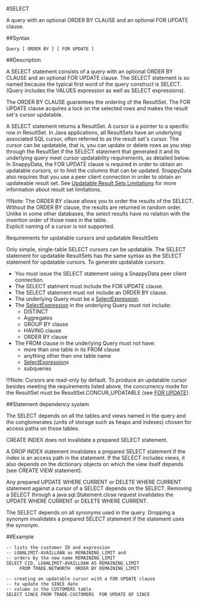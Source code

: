 #SELECT

A query with an optional ORDER BY CLAUSE and an optional FOR UPDATE clause.

##Syntax

``` pre
Query [ ORDER BY ] [ FOR UPDATE ]
```

<a id="reference_29DE31649A5149C3B89F958FC5CB6CBE__section_770EC1560B2E4AE3A6534BF9A1C91050"></a>
##Description


A SELECT statement consists of a query with an optional ORDER BY CLAUSE and an optional FOR UPDATE clause. The SELECT statement is so named because the typical first word of the query construct is SELECT. (Query includes the VALUES expression as well as SELECT expressions).

The ORDER BY CLAUSE guarantees the ordering of the ResultSet. The FOR UPDATE clause acquires a lock on the selected rows and makes the result set's cursor updatable.

A SELECT statement returns a ResultSet. A cursor is a pointer to a specific row in ResultSet. In Java applications, all ResultSets have an underlying associated SQL cursor, often referred to as the result set's cursor. The cursor can be updatable, that is, you can update or delete rows as you step through the ResultSet if the SELECT statement that generated it and its underlying query meet cursor updatability requirements, as detailed below. In SnappyData, the FOR UPDATE clause is required in order to obtain an updatable cursors, or to limit the columns that can be updated. SnappyData also requires that you use a peer client connection in order to obtain an updateable result set. See <a href="ref-sql-limitations.html#concept_05E66BCA75DD4940994906F0BF31AE17__section_315F5E47AF084F0AB987FF3812B9C70E" class="xref">Updatable Result Sets Limitations</a> for more information about result set limitations.

!!!Note: 
	The ORDER BY clause allows you to order the results of the SELECT. Without the ORDER BY clause, the results are returned in random order. Unlike in some other databases, the select results have no relation with the insertion order of those rows in the table. </br>
Explicit naming of a cursor is not supported.

<a id="reference_29DE31649A5149C3B89F958FC5CB6CBE__sec_refupdateable"></a>

Requirements for updatable cursors and updatable ResultSets


Only simple, single-table SELECT cursors can be updatable. The SELECT statement for updatable ResultSets has the same syntax as the SELECT statement for updatable cursors. To generate updatable cursors:

-   You must issue the SELECT statement using a SnappyData peer client connection.
-   The SELECT statment must include the FOR UPDATE clause.
-   The SELECT statement must not include an ORDER BY clause.
-   The underlying Query must be a <a href="ref-selectexpression.html#reference_9518856325F74F79B13674B8E060E6C5" class="xref noPageCitation" title="A SelectExpression is the basic SELECT-FROM-WHERE construct used to build a table value based on filtering and projecting values from other tables.">SelectExpression</a>.
-   The <a href="ref-selectexpression.html#reference_9518856325F74F79B13674B8E060E6C5" class="xref noPageCitation" title="A SelectExpression is the basic SELECT-FROM-WHERE construct used to build a table value based on filtering and projecting values from other tables.">SelectExpression</a> in the underlying Query must not include:
    -   DISTINCT
    -   Aggregates
    -   GROUP BY clause
    -   HAVING clause
    -   ORDER BY clause
-   The FROM clause in the underlying Query must not have:
    -   more than one table in its FROM clause
    -   anything other than one table name
    -   <a href="ref-selectexpression.html#reference_9518856325F74F79B13674B8E060E6C5" class="xref noPageCitation" title="A SelectExpression is the basic SELECT-FROM-WHERE construct used to build a table value based on filtering and projecting values from other tables.">SelectExpression</a>s
    -   subqueries

!!!Note:
	Cursors are read-only by default. To produce an updatable cursor besides meeting the requirements listed above, the concurrency mode for the ResultSet must be ResultSet.CONCUR\_UPDATABLE (see <a href="ref-for-update.html#reference_9518856325F74F79B13674B8E060E6C5" class="xref">FOR UPDATE</a>).</p>

##Statement dependency system

The SELECT depends on all the tables and views named in the query and the conglomerates (units of storage such as heaps and indexes) chosen for access paths on those tables.

CREATE INDEX does not invalidate a prepared SELECT statement.

A DROP INDEX statement invalidates a prepared SELECT statement if the index is an access path in the statement. If the SELECT includes views, it also depends on the dictionary objects on which the view itself depends (see CREATE VIEW statement).

Any prepared UPDATE WHERE CURRENT or DELETE WHERE CURRENT statement against a cursor of a SELECT depends on the SELECT. Removing a SELECT through a java.sql.Statement.close request invalidates the UPDATE WHERE CURRENT or DELETE WHERE CURRENT.

The SELECT depends on all synonyms used in the query. Dropping a synonym invalidates a prepared SELECT statement if the statement uses the synonym.

##Example

``` pre
-- lists the customer ID and expression 
-- LOANLIMIT-AVAILLOAN as REMAINING_LIMIT and
-- orders by the new name REMAINING_LIMIT
SELECT CID, LOANLIMIT-AVAILLOAN AS REMAINING_LIMIT
     FROM TRADE.NETWORTH  ORDER BY REMAINING_LIMIT

-- creating an updatable cursor with a FOR UPDATE clause 
-- to update the SINCE date 
-- column in the CUSTOMERS table
SELECT SINCE FROM TRADE.CUSTOMERS  FOR UPDATE OF SINCE
```


